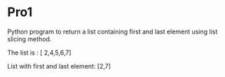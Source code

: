 # Pro1
Python program to return a list containing first and last element using list slicing method.

The list is : [ 2,4,5,6,7]

List with first and last element: [2,7]
